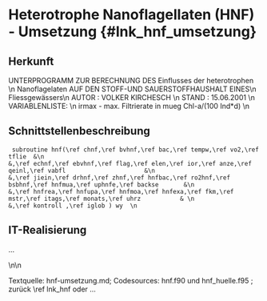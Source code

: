 Heterotrophe Nanoflagellaten (HNF) - Umsetzung {#lnk_hnf_umsetzung}
===============================================

## Herkunft ##
UNTERPROGRAMM ZUR BERECHNUNG DES Einflusses der heterotrophen \n
Nanoflagelaten AUF DEN STOFF-UND SAUERSTOFFHAUSHALT EINES\n
Fliessgewässers\n
AUTOR :      VOLKER KIRCHESCH \n
STAND :      15.06.2001 \n
VARIABLENLISTE:   \n
irmax  - max. Filtrierate in mueg Chl-a/(100 Ind*d) \n


## Schnittstellenbeschreibung
     subroutine hnf(\ref chnf,\ref bvhnf,\ref bac,\ref tempw,\ref vo2,\ref tflie  &\n
    &,\ref echnf,\ref ebvhnf,\ref flag,\ref elen,\ref ior,\ref anze,\ref qeinl,\ref vabfl                      &\n
    &,\ref jiein,\ref drhnf,\ref zhnf,\ref hnfbac,\ref ro2hnf,\ref bsbhnf,\ref hnfmua,\ref uphnfe,\ref backse       &\n
    &,\ref hnfrea,\ref hnfupa,\ref hnfmoa,\ref hnfexa,\ref fkm,\ref mstr,\ref itags,\ref monats,\ref uhrz           & \n
    &,\ref kontroll ,\ref iglob ) wy  \n


## IT-Realisierung ##
...

\n\n

Textquelle: hnf-umsetzung.md; Codesources: hnf.f90 und hnf_huelle.f95 ; 
zurück \ref lnk_hnf oder ... 
